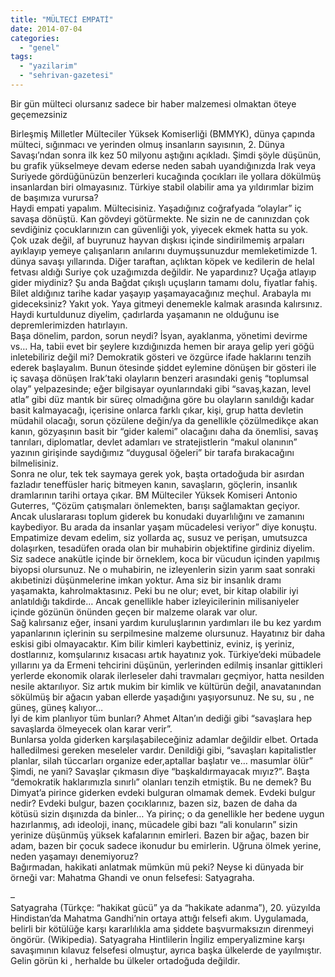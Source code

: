 ```yaml
---
title: "MÜLTECİ EMPATİ"
date: 2014-07-04
categories: 
  - "genel"
tags: 
  - "yazilarim"
  - "sehrivan-gazetesi"
---
```


Bir gün mülteci olursanız sadece bir haber malzemesi olmaktan öteye geçemezsiniz  
  
Birleşmiş Milletler Mülteciler Yüksek Komiserliği (BMMYK), dünya çapında mülteci, sığınmacı ve yerinden olmuş insanların sayısının, 2. Dünya Savaşı’ndan sonra ilk kez 50 milyonu aştığını açıkladı. Şimdi şöyle düşünün, bu grafik yükselmeye devam ederse neden sabah uyandığınızda Irak veya Suriyede gördüğünüzün benzerleri kucağında çocıkları ile yollara dökülmüş insanlardan biri olmayasınız. Türkiye stabil olabilir ama ya yıldırımlar bizim de başımıza vurursa?  
Haydi empati yapalım. Mültecisiniz. Yaşadığınız coğrafyada “olaylar” iç savaşa dönüştü. Kan gövdeyi götürmekte. Ne sizin ne de canınızdan çok sevdiğiniz çocuklarınızın can güvenliği yok, yiyecek ekmek hatta su yok. Çok uzak değil, af buyrunuz hayvan dışkısı içinde sindirilmemiş arpaları ayıklayıp yemeye çalışanların anılarını duymuşsunuzdur memleketimizde 1. dünya savaşı yıllarında. Diğer taraftan, açlıktan köpek ve kedilerin de helal fetvası aldığı Suriye çok uzağımızda değildir. Ne yapardınız? Uçağa atlayıp gider miydiniz? Şu anda Bağdat çıkışlı uçuşların tamamı dolu, fiyatlar fahiş. Bilet aldığınız tarihe kadar yaşayıp yaşamayacağınız meçhul. Arabayla mı gideceksiniz? Yakıt yok. Yaya gitmeyi denemekle kalmak arasında kalırsınız. Haydi kurtuldunuz diyelim, çadırlarda yaşamanın ne olduğunu ise depremlerimizden hatırlayın.  
Başa dönelim, pardon, sorun neydi? İsyan, ayaklanma, yönetimi devirme vs… Ha, tabii evet bir şeylere kızdığınızda hemen bir araya gelip yeri göğü inletebiliriz değil mi? Demokratik gösteri ve özgürce ifade haklarını tenzih ederek başlayalım. Bunun ötesinde şiddet eylemine dönüşen bir gösteri ile iç savaşa dönüşen Irak’taki olayların benzeri arasındaki geniş “toplumsal olay” yelpazesinde; eğer bilgisayar oyunlarındaki gibi “savaş,kazan, level atla” gibi düz mantık bir süreç olmadığına göre bu olayların sanıldığı kadar basit kalmayacağı, içerisine onlarca farklı çıkar, kişi, grup hatta devletin müdahil olacağı, sorun çözülene değin/ya da genellikle çözülmedikçe akan kanın, gözyaşının basit bir “gider kalemi” olacağını daha da önemlisi, savaş tanrıları, diplomatlar, devlet adamları ve stratejistlerin “makul olanının” yazının girişinde saydığımız “duygusal öğeleri” bir tarafa bırakacağını bilmelisiniz.  
Sonra ne olur, tek tek saymaya gerek yok, başta ortadoğuda bir asırdan fazladır teneffüsler hariç bitmeyen kanın, savaşların, göçlerin, insanlık dramlarının tarihi ortaya çıkar. BM Mülteciler Yüksek Komiseri Antonio Guterres, “Çözüm çatışmaları önlemekten, barışı sağlamaktan geçiyor. Ancak uluslararası toplum giderek bu konudaki duyarlılığını ve zamanını kaybediyor. Bu arada da insanlar yaşam mücadelesi veriyor” diye konuştu.  
Empatimize devam edelim, siz yollarda aç, susuz ve perişan, umutsuzca dolaşırken, tesadüfen orada olan bir muhabirin objektifine girdiniz diyelim. Siz sadece anakütle içinde bir örneklem, koca bir vücudun içinden yapılmış biyopsi olursunuz. Ne o muhabirin, ne izleyenlerin sizin yarım saat sonraki akıbetinizi düşünmelerine imkan yoktur. Ama siz bir insanlık dramı yaşamakta, kahrolmaktasınız. Peki bu ne olur; evet, bir kitap olabilir iyi anlatıldığı takdirde… Ancak genellikle haber izleyicilerinin milisaniyeler içinde gözünün önünden geçen bir malzeme olarak var olur.  
Sağ kalırsanız eğer, insani yardım kuruluşlarının yardımları ile bu kez yardım yapanlarının içlerinin su serpilmesine malzeme olursunuz. Hayatınız bir daha eskisi gibi olmayacaktır. Kim bilir kimleri kaybettiniz, eviniz, iş yeriniz, dostlarınız, komşularınız kısacası artık hayatınız yok. Türkiye’deki mübadele yıllarını ya da Ermeni tehcirini düşünün, yerlerinden edilmiş insanlar gittikleri yerlerde ekonomik olarak ilerleseler dahi travmaları geçmiyor, hatta nesilden nesile aktarılıyor. Siz artık mukim bir kimlik ve kültürün değil, anavatanından sökülmüş bir ağacın yaban ellerde yaşadığını yaşıyorsunuz. Ne su, su , ne güneş, güneş kalıyor…  
İyi de kim planlıyor tüm bunları? Ahmet Altan’ın dediği gibi “savaşlara hep savaşlarda ölmeyecek olan karar verir”.  
Bunlarsa yolda giderken karşılaşabileceğiniz adamlar değildir elbet. Ortada halledilmesi gereken meseleler vardır. Denildiği gibi, “savaşları kapitalistler planlar, silah tüccarları organize eder,aptallar başlatır ve… masumlar ölür”  
Şimdi, ne yani? Savaşlar çıkmasın diye “başkaldırmayacak mıyız?”. Başta “demokratik haklarımızla sınırlı” olanları tenzih etmiştik. Bu ne demek? Bu Dimyat’a pirince giderken evdeki bulguran olmamak demek. Evdeki bulgur nedir? Evdeki bulgur, bazen çocıklarınız, bazen siz, bazen de daha da kötüsü sizin dışınızda da binler… Ya pirinç; o da genellikle her bedene uygun hazırlanmış, adı ideoloji, inanç, mücadele gibi bazı “ali konuların” sizin yerinize düşünmüş yüksek kafalarının emirleri. Bazen bir ağaç, bazen bir adam, bazen bir çocuk sadece ikonudur bu emirlerin. Uğruna ölmek yerine, neden yaşamayı denemiyoruz?  
Bağırmadan, hakikati anlatmak mümkün mü peki? Neyse ki dünyada bir örneği var: Mahatma Ghandi ve onun felsefesi: Satyagraha.

–  
Satyagraha (Türkçe: “hakikat gücü” ya da “hakikate adanma”), 20. yüzyılda Hindistan’da Mahatma Gandhi’nin ortaya attığı felsefi akım. Uygulamada, belirli bir kötülüğe karşı kararlılıkla ama şiddete başvurmaksızın direnmeyi öngörür. (Wikipedia). Satyagraha Hintlilerin İngiliz emperyalizmine karşı savaşımının kılavuz felsefesi olmuştur, ayrıca başka ülkelerde de yayılmıştır. Gelin görün ki , herhalde bu ülkeler ortadoğuda değildir.

